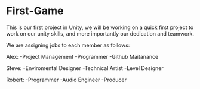 # First-Game
This is our first project in Unity, we will be working on a quick first project to work on our unity skills, and more importantly our dedication and teamwork. 

We are assigning jobs to each member as follows:

Alex:
-Project Management
-Programmer
-Github Maitanance

Steve:
-Enviromental Designer
-Technical Artist
-Level Designer

Robert:
-Programmer
-Audio Engineer
-Producer
